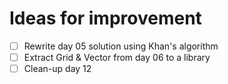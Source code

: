 # Ideas for improvement
- [ ] Rewrite day 05 solution using Khan's algorithm
- [ ] Extract Grid & Vector from day 06 to a library
- [ ] Clean-up day 12
